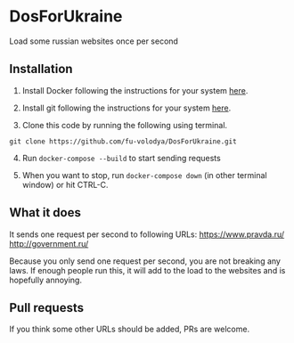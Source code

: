 # DosForUkraine
Load some russian websites once per second

## Installation

1. Install Docker following the instructions for your system [here](https://docs.docker.com/get-docker/).

2. Install git following the instructions for your system [here](https://git-scm.com/downloads).

3. Clone this code by running the following using terminal.
```
git clone https://github.com/fu-volodya/DosForUkraine.git
```

4. Run `docker-compose --build` to start sending requests

5. When you want to stop, run `docker-compose down` (in other terminal window) or hit CTRL-C.

## What it does

It sends one request per second to following URLs:
https://www.pravda.ru/
http://government.ru/

Because you only send one request per second, you are not breaking any laws. If enough people run this, it will add to the load to the websites and is hopefully annoying. 

## Pull requests

If you think some other URLs should be added, PRs are welcome.
